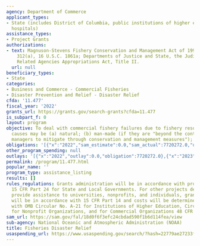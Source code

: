 ```yaml
---
agency: Department of Commerce
applicant_types:
- State (includes District of Columbia, public institutions of higher education and
  hospitals)
assistance_types:
- Project Grants
authorizations:
- text: Magnuson-Stevens Fishery Conservation and Management Act of 1996, Section
    312(a), 16 U.S.C. 1861a; Departments of Justice and State, the Judiciary, and
    Related Agencies Appropriations Act, Title II.
  url: null
beneficiary_types:
- State
categories:
- Business and Commerce - Commercial Fisheries
- Disaster Prevention and Relief - Disaster Relief
cfda: '11.477'
fiscal_year: '2022'
grants_url: https://grants.gov/search-grants?cfda=11.477
is_subpart_f: 0
layout: program
objective: To deal with commercial fishery failures due to fishery resource disasters.  Disaster
  causes may be (a) natural; (b) man-made (if they are "beyond the control of fisheries
  managers to mitigate through conservation and management measures"); or (c) undetermined.
obligations: '[{"x":"2022","sam_estimate":0.0,"sam_actual":7720272.0,"usa_spending_actual":7720272.0},{"x":"2023","sam_estimate":177132439.0,"sam_actual":0.0,"usa_spending_actual":106835254.0},{"x":"2024","sam_estimate":194840000.0,"sam_actual":0.0,"usa_spending_actual":87998379.0}]'
other_program_spending: null
outlays: '[{"x":"2022","outlay":0.0,"obligation":7720272.0},{"x":"2023","outlay":0.0,"obligation":106835254.0},{"x":"2024","outlay":0.0,"obligation":87998379.0}]'
permalink: /program/11.477.html
popular_name: ''
program_type: assistance_listing
results: []
rules_regulations: Grants administration will be in accordance with provisions of
  15 CFR Part 24 for State and Local Governments. For other projects developed to
  provide assistance to universities, nonprofits, and individuals, grants administration
  will be in accordance with 15 CFR Part 14 and costs will be determined in accordance
  with OMB Circular No. A-21 for Institutions of Higher Education, Circular No. A-122
  for Nonprofit Organizations, and for Commercial Organizations 48 CFR Part 31.
sam_url: https://sam.gov/fal/18d0f6f3efc24cbdad590f1b6d114fea/view
sub-agency: National Oceanic and Atmospheric Administration (NOAA)
title: Fisheries Disaster Relief
usaspending_url: https://www.usaspending.gov/search/?hash=22779ae27233fd6fc9954e587c252412
---
```

